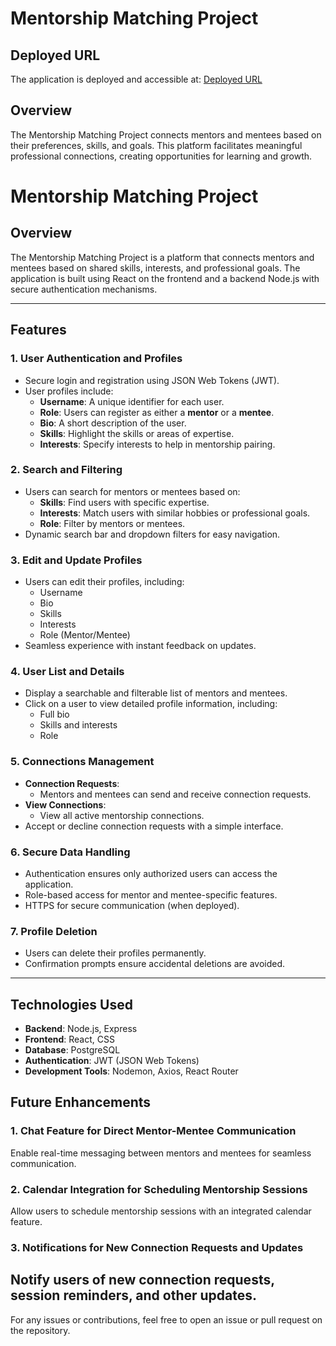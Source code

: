 # Mentorship Matching Project

## Deployed URL

The application is deployed and accessible at:
[Deployed URL](https://your-deployed-url.com)

## Overview

The Mentorship Matching Project connects mentors and mentees based on their preferences, skills, and goals. This platform facilitates meaningful professional connections, creating opportunities for learning and growth.

# Mentorship Matching Project

## Overview

The Mentorship Matching Project is a platform that connects mentors and mentees based on shared skills, interests, and professional goals. The application is built using React on the frontend and a backend Node.js with secure authentication mechanisms.

---

## Features

### 1. User Authentication and Profiles

- Secure login and registration using JSON Web Tokens (JWT).
- User profiles include:
  - **Username**: A unique identifier for each user.
  - **Role**: Users can register as either a **mentor** or a **mentee**.
  - **Bio**: A short description of the user.
  - **Skills**: Highlight the skills or areas of expertise.
  - **Interests**: Specify interests to help in mentorship pairing.

### 2. Search and Filtering

- Users can search for mentors or mentees based on:
  - **Skills**: Find users with specific expertise.
  - **Interests**: Match users with similar hobbies or professional goals.
  - **Role**: Filter by mentors or mentees.
- Dynamic search bar and dropdown filters for easy navigation.

### 3. Edit and Update Profiles

- Users can edit their profiles, including:
  - Username
  - Bio
  - Skills
  - Interests
  - Role (Mentor/Mentee)
- Seamless experience with instant feedback on updates.

### 4. User List and Details

- Display a searchable and filterable list of mentors and mentees.
- Click on a user to view detailed profile information, including:
  - Full bio
  - Skills and interests
  - Role

### 5. Connections Management

- **Connection Requests**:
  - Mentors and mentees can send and receive connection requests.
- **View Connections**:
  - View all active mentorship connections.
- Accept or decline connection requests with a simple interface.

### 6. Secure Data Handling

- Authentication ensures only authorized users can access the application.
- Role-based access for mentor and mentee-specific features.
- HTTPS for secure communication (when deployed).

### 7. Profile Deletion

- Users can delete their profiles permanently.
- Confirmation prompts ensure accidental deletions are avoided.

---

## Technologies Used

- **Backend**: Node.js, Express
- **Frontend**: React, CSS
- **Database**: PostgreSQL
- **Authentication**: JWT (JSON Web Tokens)
- **Development Tools**: Nodemon, Axios, React Router

## Future Enhancements

### 1. Chat Feature for Direct Mentor-Mentee Communication

Enable real-time messaging between mentors and mentees for seamless communication.

### 2. Calendar Integration for Scheduling Mentorship Sessions

Allow users to schedule mentorship sessions with an integrated calendar feature.

### 3. Notifications for New Connection Requests and Updates

## Notify users of new connection requests, session reminders, and other updates.

For any issues or contributions, feel free to open an issue or pull request on the repository.
